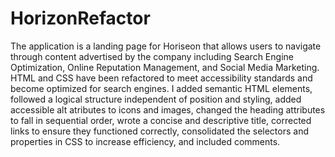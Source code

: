 # HorizonRefactor
The application is a landing page for Horiseon that allows users to navigate through content advertised by the company including Search Engine Optimization, Online Reputation Management, and Social Media Marketing. HTML and CSS have been refactored to meet accessibility standards and become optimized for search engines. I added semantic HTML elements, followed a logical structure independent of position and styling, added accessible alt atributes to icons and images, changed the heading attributes to fall in sequential order, wrote a concise and descriptive title, corrected links to ensure they functioned correctly, consolidated the selectors and properties in CSS to increase efficiency, and included comments.